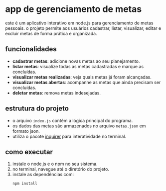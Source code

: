 # app de gerenciamento de metas

este é um aplicativo interativo em node.js para gerenciamento de metas pessoais. o projeto permite aos usuários cadastrar, listar, visualizar, editar e excluir metas de forma prática e organizada.

## funcionalidades
- **cadastrar metas**: adicione novas metas ao seu planejamento.
- **listar metas**: visualize todas as metas cadastradas e marque as concluídas.
- **visualizar metas realizadas**: veja quais metas já foram alcançadas.
- **visualizar metas abertas**: acompanhe as metas que ainda precisam ser concluídas.
- **deletar metas**: remova metas indesejadas.

## estrutura do projeto 
- o arquivo `index.js` contém a lógica principal do programa.
- os dados das metas são armazenados no arquivo `metas.json` em formato json.
- utiliza o pacote [inquirer](https://www.npmjs.com/package/inquirer) para interatividade no terminal.

## como executar
1. instale o node.js e o npm no seu sistema.
2. no terminal, navegue até o diretório do projeto.
3. instale as dependências com:
   ```bash
   npm install
